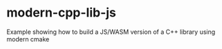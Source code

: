 # modern-cpp-lib-js
Example showing how to build a JS/WASM version of a C++ library using modern cmake
